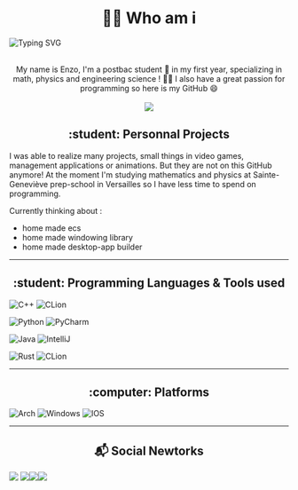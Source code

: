 <h1 align="center"> 👨‍💻 Who am i </h1>

<img src ="https://readme-typing-svg.herokuapp.com?font=Montserrat&color=24F7F4&size=24&lines=Hey+there,+I'm+Enzo;I+love+Programming.;I'm+more+of+a+self-learner+;who+loves+to+learn+from+internet.;" alt="Typing SVG" >

<p align="center">
  <br>
  My name is Enzo, I'm a postbac student 🏫 in my first year, specializing in math, physics and engineering science ! 👨‍🔬 I also have a great passion for programming   so here is my GitHub 😄
  <br> <br>
  <img src="https://komarev.com/ghpvc/?username=Hennzau&color=green&style=flat" color=green/> 
</p>


<h2 align="center"> :student: Personnal Projects </h2>

I was able to realize many projects, small things in video games, management applications or animations. But they are not on this GitHub anymore! 
At the moment I'm studying mathematics and physics at Sainte-Geneviève prep-school in Versailles so I have less time to spend on programming.

Currently thinking about : 
  - home made ecs
  - home made windowing library
  - home made desktop-app builder


--- 

<h2 align="center"> :student: Programming Languages & Tools used </h2>

![C++](https://img.shields.io/badge/C%2B%2B-00599C?style=for-the-badge&logo=c%2B%2B&logoColor=white)
![CLion](https://img.shields.io/badge/CLion-000000?style=for-the-badge&logo=clion&logoColor=white)

![Python](https://img.shields.io/badge/python-%2314354C.svg?style=for-the-badge&logo=python&logoColor=white)
![PyCharm](https://img.shields.io/badge/PyCharm-000000.svg?&style=for-the-badge&logo=PyCharm&logoColor=white)

![Java](https://img.shields.io/badge/Java-ED8B00?style=for-the-badge&logo=java&logoColor=white)
![IntelliJ](https://img.shields.io/badge/IntelliJ_IDEA-000000.svg?style=for-the-badge&logo=intellij-idea&logoColor=white)

![Rust](https://img.shields.io/badge/Rust-000000?style=for-the-badge&logo=rust&logoColor=white)
![CLion](https://img.shields.io/badge/CLion-000000?style=for-the-badge&logo=clion&logoColor=white)

--- 

<h2 align="center">:computer: Platforms </h2>

![Arch](https://img.shields.io/badge/Arch_Linux-1793D1?style=for-the-badge&logo=arch-linux&logoColor=white)
![Windows](https://img.shields.io/badge/Windows-0078D6?style=for-the-badge&logo=windows&logoColor=white)
![IOS](https://img.shields.io/badge/iOS-000000?style=for-the-badge&logo=ios&logoColor=white)

--- 

<h2 align="center"> 📬 Social Newtorks </h2>

[![](https://img.icons8.com/color/40/000000/gmail--v1.png)](mailto:enzolevan.dev@gmail.com)
[![](https://img.icons8.com/color/48/000000/discord-logo.png?raw=true)](https://pastebin.com/GzULEpwx)[![](https://img.icons8.com/color/48/000000/instagram-new.png?raw=true)](https://www.instagram.com/enzo.levan/)[![](https://img.icons8.com/color/48/000000/youtube.png?raw=true)](https://www.youtube.com/channel/UCWKmLymE9ko1S2EWuxpR9kg)
